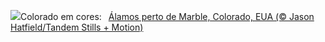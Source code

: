 ![](https://www.bing.com/th?id=OHR.AspensColorado_PT-BR8036769299_UHD.jpg&w=1000)Colorado em cores:&nbsp;&ensp;[Álamos perto de Marble, Colorado, EUA (© Jason Hatfield/Tandem Stills + Motion)](https://www.bing.com/th?id=OHR.AspensColorado_PT-BR8036769299_UHD.jpg)
<br><br/>
